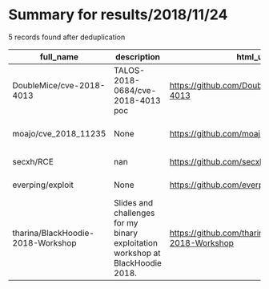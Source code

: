 
# Summary for results/2018/11/24
    
5 records found after deduplication

| full_name | description | html_url | matched_list | matched_count | pushed_at | size | stargazers_count | language | forks_count | vul_ids |
|-----------------------------------|--------------------------------------------------------------------------------|------------------------------------------------------|----------------------|-----------------|---------------------------|--------|--------------------|------------|---------------|--------------------|
| DoubleMice/cve-2018-4013 | TALOS-2018-0684/cve-2018-4013 poc | https://github.com/DoubleMice/cve-2018-4013 | ['cve poc', 'cve-2'] | 2 | 2018-11-24 03:01:25+00:00 | 5 | 7 | Python | 3 | ['CVE-2018-4013'] |
| moajo/cve_2018_11235 | None | https://github.com/moajo/cve_2018_11235 | ['cve-2'] | 1 | 2018-11-24 06:08:37+00:00 | 1 | 0 | Shell | 0 | ['CVE-2018-11235'] |
| secxh/RCE | nan | https://github.com/secxh/RCE | ['rce'] | 1 | 2018-11-24 09:13:49+00:00 | 1733 | 2 | Python | 1 | [] |
| everping/exploit | None | https://github.com/everping/exploit | ['exploit'] | 1 | 2018-11-24 12:33:21+00:00 | 0 | 0 | | 0 | [] |
| tharina/BlackHoodie-2018-Workshop | Slides and challenges for my binary exploitation workshop at BlackHoodie 2018. | https://github.com/tharina/BlackHoodie-2018-Workshop | ['exploit'] | 1 | 2018-11-24 19:42:19+00:00 | 18647 | 340 | C | 55 | [] |
